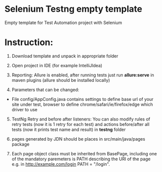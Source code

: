 # Selenium Testng empty template

Empty template for Test Automation project with Selenium

# Instruction:

1. Download template and unpack in appropriate folder

2. Open project in IDE (for example IntelliJIdea)

3. Reporting: Allure is enabled, after running tests just run **allure:serve** in maven plugins (allure should be
   installed locally)

4. Parameters that can be changed:

- File config/AppConfig.java contains settings to define base url of your site under test, browser to
  define chrome/safari/ie/firefox/edge which driver to use

5. TestNg Retry and before after listeners: You can also modify rules of retry tests (now it is 1 retry for each test)
   and actions before/after all tests (now it prints test name and result) in **testng** folder

6. pages generated by JDN should be places in src/main/java/pages package

7. Each page object class must be inherited from BasePage, including one of the mandatory paremeters is PATH describing
   the URI of the page e.g. in http://example.com/login PATH = "/login".
